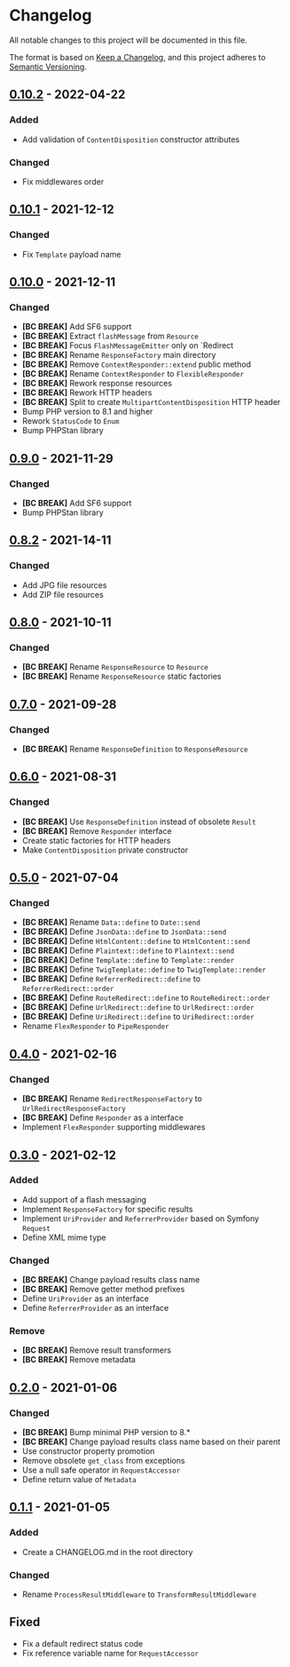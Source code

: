 # Changelog
All notable changes to this project will be documented in this file.

The format is based on [Keep a Changelog](https://keepachangelog.com/en/1.0.0/),
and this project adheres to [Semantic Versioning](https://semver.org/spec/v2.0.0.html).

## [0.10.2] - 2022-04-22

### Added
- Add validation of `ContentDisposition` constructor attributes

### Changed
- Fix middlewares order

## [0.10.1] - 2021-12-12

### Changed
- Fix `Template` payload name

## [0.10.0] - 2021-12-11

### Changed
- **[BC BREAK]** Add SF6 support
- **[BC BREAK]** Extract `flashMessage` from `Resource`
- **[BC BREAK]** Focus `FlashMessageEmitter` only on `Redirect
- **[BC BREAK]** Rename `ResponseFactory` main directory
- **[BC BREAK]** Remove `ContextResponder::extend` public method
- **[BC BREAK]** Rename `ContextResponder` to `FlexibleResponder`
- **[BC BREAK]** Rework response resources
- **[BC BREAK]** Rework HTTP headers
- **[BC BREAK]** Split to create `MultipartContentDisposition` HTTP header
- Bump PHP version to 8.1 and higher
- Rework `StatusCode` to `Enum`
- Bump PHPStan library

## [0.9.0] - 2021-11-29

### Changed
- **[BC BREAK]** Add SF6 support
- Bump PHPStan library

## [0.8.2] - 2021-14-11

### Changed
- Add JPG file resources
- Add ZIP file resources

## [0.8.0] - 2021-10-11

### Changed
- **[BC BREAK]** Rename `ResponseResource` to `Resource`
- **[BC BREAK]** Rename `ResponseResource` static factories

## [0.7.0] - 2021-09-28

### Changed
- **[BC BREAK]** Rename `ResponseDefinition` to `ResponseResource`

## [0.6.0] - 2021-08-31

### Changed
- **[BC BREAK]** Use `ResponseDefinition` instead of obsolete `Result`
- **[BC BREAK]** Remove `Responder` interface
- Create static factories for HTTP headers
- Make `ContentDisposition` private constructor

## [0.5.0] - 2021-07-04

### Changed
- **[BC BREAK]** Rename `Data::define` to `Date::send`
- **[BC BREAK]** Define `JsonData::define` to `JsonData::send`
- **[BC BREAK]** Define `HtmlContent::define` to `HtmlContent::send`
- **[BC BREAK]** Define `Plaintext::define` to `Plaintext::send`
- **[BC BREAK]** Define `Template::define` to `Template::render`
- **[BC BREAK]** Define `TwigTemplate::define` to `TwigTemplate::render`
- **[BC BREAK]** Define `ReferrerRedirect::define` to `ReferrerRedirect::order`
- **[BC BREAK]** Define `RouteRedirect::define` to `RouteRedirect::order`
- **[BC BREAK]** Define `UrlRedirect::define` to `UrlRedirect::order`
- **[BC BREAK]** Define `UriRedirect::define` to `UriRedirect::order`
- Rename `FlexResponder` to `PipeResponder`

## [0.4.0] - 2021-02-16

### Changed
- **[BC BREAK]** Rename `RedirectResponseFactory` to `UrlRedirectResponseFactory`
- **[BC BREAK]** Define `Responder` as a interface
- Implement `FlexResponder` supporting middlewares

## [0.3.0] - 2021-02-12

### Added
- Add support of a flash messaging
- Implement `ResponseFactory` for specific results
- Implement `UriProvider` and `ReferrerProvider` based on Symfony `Request`
- Define XML mime type

### Changed
- **[BC BREAK]** Change payload results class name
- **[BC BREAK]** Remove getter method prefixes
- Define `UriProvider` as an interface
- Define `ReferrerProvider` as an interface

### Remove
- **[BC BREAK]** Remove result transformers
- **[BC BREAK]** Remove metadata

## [0.2.0] - 2021-01-06

### Changed
- **[BC BREAK]** Bump minimal PHP version to 8.*
- **[BC BREAK]** Change payload results class name based on their parent
- Use constructor property promotion
- Remove obsolete `get_class` from exceptions
- Use a null safe operator in `RequestAccessor`
- Define return value of `Metadata`

## [0.1.1] - 2021-01-05

### Added
- Create a CHANGELOG.md in the root directory 

### Changed
- Rename `ProcessResultMiddleware` to `TransformResultMiddleware`

## Fixed
- Fix a default redirect status code
- Fix reference variable name for `RequestAccessor`

[Unreleased]: https://github.com/Tuzex/responder/compare/v0.10.2...HEAD
[0.10.2]: https://github.com/Tuzex/responder/releases/tag/v0.10.2
[0.10.1]: https://github.com/Tuzex/responder/releases/tag/v0.10.1
[0.10.0]: https://github.com/Tuzex/responder/releases/tag/v0.10.0
[0.9.0]: https://github.com/Tuzex/responder/releases/tag/v0.9.0
[0.8.2]: https://github.com/Tuzex/responder/releases/tag/v0.8.2
[0.8.0]: https://github.com/Tuzex/responder/releases/tag/v0.8.0
[0.7.0]: https://github.com/Tuzex/responder/releases/tag/v0.7.0
[0.6.0]: https://github.com/Tuzex/responder/releases/tag/v0.6.0
[0.5.0]: https://github.com/Tuzex/responder/releases/tag/v0.5.0
[0.4.0]: https://github.com/Tuzex/responder/releases/tag/v0.4.0
[0.3.0]: https://github.com/Tuzex/responder/releases/tag/v0.3.0
[0.2.0]: https://github.com/Tuzex/responder/releases/tag/v0.2.0
[0.1.1]: https://github.com/Tuzex/responder/releases/tag/v0.1.1
